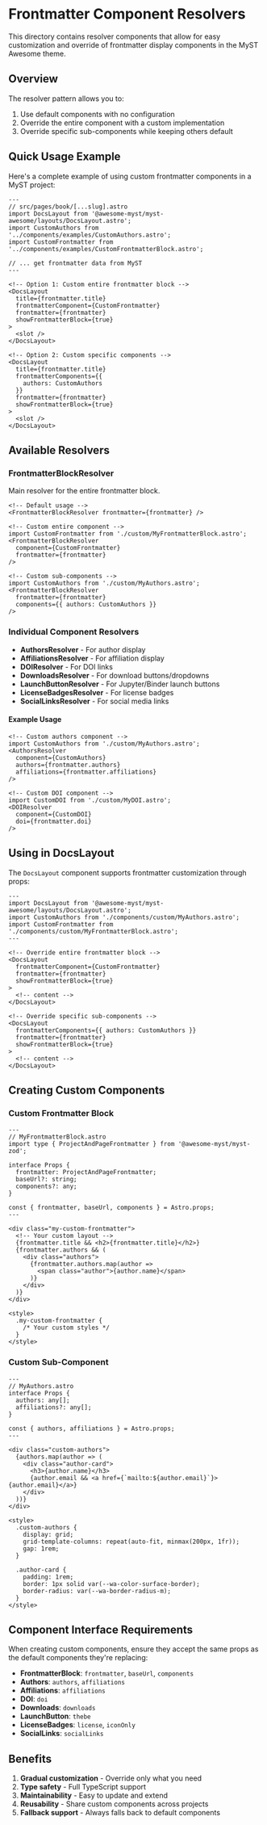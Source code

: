# Frontmatter Component Resolvers

This directory contains resolver components that allow for easy customization and override of frontmatter display components in the MyST Awesome theme.

## Overview

The resolver pattern allows you to:
1. Use default components with no configuration
2. Override the entire component with a custom implementation
3. Override specific sub-components while keeping others default

## Quick Usage Example

Here's a complete example of using custom frontmatter components in a MyST project:

```astro
---
// src/pages/book/[...slug].astro
import DocsLayout from '@awesome-myst/myst-awesome/layouts/DocsLayout.astro';
import CustomAuthors from '../components/examples/CustomAuthors.astro';
import CustomFrontmatter from '../components/examples/CustomFrontmatterBlock.astro';

// ... get frontmatter data from MyST
---

<!-- Option 1: Custom entire frontmatter block -->
<DocsLayout 
  title={frontmatter.title}
  frontmatterComponent={CustomFrontmatter}
  frontmatter={frontmatter}
  showFrontmatterBlock={true}
>
  <slot />
</DocsLayout>

<!-- Option 2: Custom specific components -->
<DocsLayout 
  title={frontmatter.title}
  frontmatterComponents={{ 
    authors: CustomAuthors 
  }}
  frontmatter={frontmatter}
  showFrontmatterBlock={true}
>
  <slot />
</DocsLayout>
```

## Available Resolvers

### FrontmatterBlockResolver

Main resolver for the entire frontmatter block.

```astro
<!-- Default usage -->
<FrontmatterBlockResolver frontmatter={frontmatter} />

<!-- Custom entire component -->
import CustomFrontmatter from './custom/MyFrontmatterBlock.astro';
<FrontmatterBlockResolver 
  component={CustomFrontmatter} 
  frontmatter={frontmatter} 
/>

<!-- Custom sub-components -->
import CustomAuthors from './custom/MyAuthors.astro';
<FrontmatterBlockResolver 
  frontmatter={frontmatter}
  components={{ authors: CustomAuthors }}
/>
```

### Individual Component Resolvers

- **AuthorsResolver** - For author display
- **AffiliationsResolver** - For affiliation display  
- **DOIResolver** - For DOI links
- **DownloadsResolver** - For download buttons/dropdowns
- **LaunchButtonResolver** - For Jupyter/Binder launch buttons
- **LicenseBadgesResolver** - For license badges
- **SocialLinksResolver** - For social media links

#### Example Usage

```astro
<!-- Custom authors component -->
import CustomAuthors from './custom/MyAuthors.astro';
<AuthorsResolver 
  component={CustomAuthors}
  authors={frontmatter.authors}
  affiliations={frontmatter.affiliations}
/>

<!-- Custom DOI component -->
import CustomDOI from './custom/MyDOI.astro';
<DOIResolver 
  component={CustomDOI}
  doi={frontmatter.doi}
/>
```

## Using in DocsLayout

The `DocsLayout` component supports frontmatter customization through props:

```astro
---
import DocsLayout from '@awesome-myst/myst-awesome/layouts/DocsLayout.astro';
import CustomAuthors from './components/custom/MyAuthors.astro';
import CustomFrontmatter from './components/custom/MyFrontmatterBlock.astro';
---

<!-- Override entire frontmatter block -->
<DocsLayout 
  frontmatterComponent={CustomFrontmatter}
  frontmatter={frontmatter}
  showFrontmatterBlock={true}
>
  <!-- content -->
</DocsLayout>

<!-- Override specific sub-components -->
<DocsLayout 
  frontmatterComponents={{ authors: CustomAuthors }}
  frontmatter={frontmatter}
  showFrontmatterBlock={true}
>
  <!-- content -->
</DocsLayout>
```

## Creating Custom Components

### Custom Frontmatter Block

```astro
---
// MyFrontmatterBlock.astro
import type { ProjectAndPageFrontmatter } from '@awesome-myst/myst-zod';

interface Props {
  frontmatter: ProjectAndPageFrontmatter;
  baseUrl?: string;
  components?: any;
}

const { frontmatter, baseUrl, components } = Astro.props;
---

<div class="my-custom-frontmatter">
  <!-- Your custom layout -->
  {frontmatter.title && <h2>{frontmatter.title}</h2>}
  {frontmatter.authors && (
    <div class="authors">
      {frontmatter.authors.map(author => 
        <span class="author">{author.name}</span>
      )}
    </div>
  )}
</div>

<style>
  .my-custom-frontmatter {
    /* Your custom styles */
  }
</style>
```

### Custom Sub-Component

```astro
---
// MyAuthors.astro
interface Props {
  authors: any[];
  affiliations?: any[];
}

const { authors, affiliations } = Astro.props;
---

<div class="custom-authors">
  {authors.map(author => (
    <div class="author-card">
      <h3>{author.name}</h3>
      {author.email && <a href={`mailto:${author.email}`}>{author.email}</a>}
    </div>
  ))}
</div>

<style>
  .custom-authors {
    display: grid;
    grid-template-columns: repeat(auto-fit, minmax(200px, 1fr));
    gap: 1rem;
  }
  
  .author-card {
    padding: 1rem;
    border: 1px solid var(--wa-color-surface-border);
    border-radius: var(--wa-border-radius-m);
  }
</style>
```

## Component Interface Requirements

When creating custom components, ensure they accept the same props as the default components they're replacing:

- **FrontmatterBlock**: `frontmatter`, `baseUrl`, `components`
- **Authors**: `authors`, `affiliations`
- **Affiliations**: `affiliations`
- **DOI**: `doi`
- **Downloads**: `downloads`
- **LaunchButton**: `thebe`
- **LicenseBadges**: `license`, `iconOnly`
- **SocialLinks**: `socialLinks`

## Benefits

1. **Gradual customization** - Override only what you need
2. **Type safety** - Full TypeScript support
3. **Maintainability** - Easy to update and extend
4. **Reusability** - Share custom components across projects
5. **Fallback support** - Always falls back to default components
